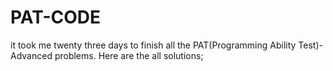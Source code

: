 # PAT-CODE
it took me twenty three days to finish all the PAT(Programming Ability Test)-Advanced problems.
Here are the all solutions;

